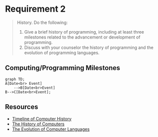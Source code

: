 # Requirement 2
> History. Do the following:
> 1. Give a brief history of programming, including at least three milestones related to the advancement or development of programming.
> 2. Discuss with your counselor the history of programming and the evolution of programming languages.

## Computing/Programming Milestones
```mermaid
graph TD;
A[Date<br> Event]
    -->B[Date<br>Event]
B-->C[Date<br>Event];
```

## Resources
- [Timeline of Computer History](http://www.computerhistory.org/timeline/)
- [The History of Computers](https://www.thoughtco.com/history-of-computers-4082769)
- [The Evolution of Computer Languages](https://www.extremetech.com/computing/91572-the-evolution-of-computer-languages-infographic)